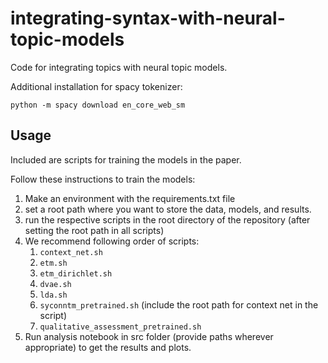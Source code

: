 # integrating-syntax-with-neural-topic-models
Code for integrating topics with neural topic models.

Additional installation for spacy tokenizer:

```python -m spacy download en_core_web_sm```

## Usage

Included are scripts for training the models in the paper.

Follow these instructions to train the models:
1. Make an environment with the requirements.txt file
2. set a root path where you want to store the data, models, and results.
3. run the respective scripts in the root directory of the repository (after setting the root path in all scripts)
4. We recommend following order of scripts:
    1. ```context_net.sh```
    2. ```etm.sh```
    3. ```etm_dirichlet.sh```
    4. ```dvae.sh```
    5. ```lda.sh```
    6. ```syconntm_pretrained.sh``` (include the root path for context net in the script)
    7. ```qualitative_assessment_pretrained.sh```
5. Run analysis notebook in src folder (provide paths wherever appropriate) to get the results and plots.
